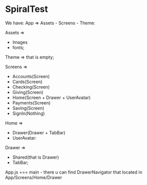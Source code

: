 # SpiralTest

We have: App => Assets - Screens - Theme:

Assets =>
- Images 
- fonts;

Theme => that is empty;

Screens => 
- Accounts(Screen) 
- Cards(Screen) 
- Checking(Screen) 
- Giving(Screen) 
- Home(Screen + Drawer + UserAvatar) 
- Payments(Screen) 
- Saving(Screen) 
- SignIn(Nothing)

Home => 
- Drawer(Drawer + TabBar) 
- UserAvatar:

Drawer => 
- Shared(that is Drawer)
- TabBar;

App.js === main - there u can find DrawerNavigator that located in App/Screens/Home/Drawer
